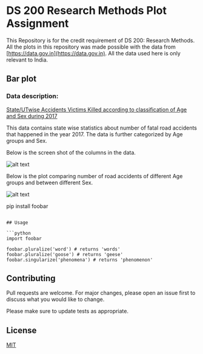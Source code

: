 # DS 200 Research Methods Plot Assignment
This Repository is for the credit requirement of DS 200: Research Methods. All the plots in this repository was made possible with the data from [https://data.gov.in](https://data.gov.in). All the data used here is only relevant to India.

## Bar plot

### Data description: 

[State/UTwise Accidents Victims Killed according to classification of Age and Sex during 2017]()

This data contains state wise statistics about number of fatal road accidents that happened in the year 2017. The data is further categorized by Age groups and Sex.

Below is the screen shot of the columns in the data.

![alt text](https://matplotlib.org/3.3.3/_images/sphx_glr_scatter_001.png)

Below is the plot comparing number of road accidents of different Age groups and between different Sex.

![alt text](https://matplotlib.org/3.3.3/_images/sphx_glr_scatter_001.png)

pip install foobar
```

## Usage

```python
import foobar

foobar.pluralize('word') # returns 'words'
foobar.pluralize('goose') # returns 'geese'
foobar.singularize('phenomena') # returns 'phenomenon'
```

## Contributing
Pull requests are welcome. For major changes, please open an issue first to discuss what you would like to change.

Please make sure to update tests as appropriate.

## License
[MIT](https://choosealicense.com/licenses/mit/)
